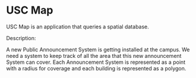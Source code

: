USC Map
=======================

USC Map is an application that queries a spatial database. 

Description:

A new Public Announcement System is getting installed at the
campus. We need a system to keep track of all the area that this
new announcement System can cover. Each Announcement
System is represented as a point with a radius for coverage and
each building is represented as a polygon.